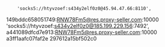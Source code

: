         'socks5://htyvzoef:s434y2elf0z0@45.94.47.66:8110',
149bddc658051749:RNW78Fm5@res.proxy-seller.com:10000
        'socks5://htyvzoef:s434y2elf0z0@185.199.229.156:7492',
	a441089dfcd7e913:RNW78Fm5@res.proxy-seller.com:10000
        a3ff1aafc07faf2e
297612a15bf502c0

